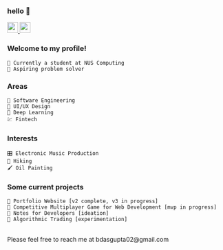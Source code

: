 ### hello 👋
<p>
  <a href="https://www.linkedin.com/in/bikramjit-dasgupta/" target="_blank">
    <img src="https://img.shields.io/badge/linkedin-%230077B5.svg?&style=for-the-badge&logo=linkedin&logoColor=white" height=25 />
  </a>
  <a href="https://bikramjit.co">
    <img src="https://img.shields.io/badge/PERSONAL WEBSITE-%23454545.svg?&style=for-the-badge&logo=dev-dot-to&logoColor=white" height=25 />
  </a>
</p>

### Welcome to my profile!
```text
🎒 Currently a student at NUS Computing
🌱 Aspiring problem solver
```

### Areas
```text
📐 Software Engineering
🎨 UI/UX Design
🔭 Deep Learning
💹 Fintech
```
  
### Interests
```text
🎛️ Electronic Music Production
🥾 Hiking
🖌️ Oil Painting
```

### Some current projects
```text
🌱 Portfolio Website [v2 complete, v3 in progress]
🌱 Competitive Multiplayer Game for Web Development [mvp in progress]
🌱 Notes for Developers [ideation]
🤔 Algorithmic Trading [experimentation]
```
<br />
Please feel free to reach me at bdasgupta02@gmail.com
  
<!--
**bdasgupta02/bdasgupta02** is a ✨ _special_ ✨ repository because its `README.md` (this file) appears on your GitHub profile.

Here are some ideas to get you started:

- 🔭 I’m currently working on ...
- 🌱 I’m currently learning ...
- 👯 I’m looking to collaborate on ...
- 🤔 I’m looking for help with ...
- 💬 Ask me about ...
- 📫 How to reach me: ...
- 😄 Pronouns: ...
- ⚡ Fun fact: ...
-->
